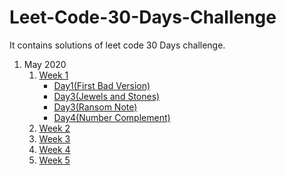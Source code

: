 # Leet-Code-30-Days-Challenge
It contains solutions of leet code 30 Days challenge.

1. May 2020
   1) [Week 1](https://github.com/DhanabalShanmugam/Leet-Code-30-Days-Challenge/tree/master/May2020/Week1)
        * [Day1(First Bad Version)](https://github.com/DhanabalShanmugam/Leet-Code-30-Days-Challenge/tree/master/May2020/Week1/Day1)
        - [Day3(Jewels and Stones)](https://github.com/DhanabalShanmugam/Leet-Code-30-Days-Challenge/tree/master/May2020/Week1/Day2)
        - [Day3(Ransom Note)](https://github.com/DhanabalShanmugam/Leet-Code-30-Days-Challenge/tree/master/May2020/Week1/Day3)
        - [Day4(Number Complement)](https://github.com/DhanabalShanmugam/Leet-Code-30-Days-Challenge/tree/master/May2020/Week1/Day4)
   2) [Week 2](https://github.com/DhanabalShanmugam/Leet-Code-30-Days-Challenge/tree/master/May2020/Week2)
   3) [Week 3](https://github.com/DhanabalShanmugam/Leet-Code-30-Days-Challenge/tree/master/May2020/Week3)
   4) [Week 4](https://github.com/DhanabalShanmugam/Leet-Code-30-Days-Challenge/tree/master/May2020/Week4)
   5) [Week 5](https://github.com/DhanabalShanmugam/Leet-Code-30-Days-Challenge/tree/master/May2020/Week5)
